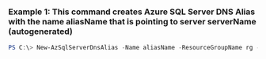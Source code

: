 ### Example 1: This command creates Azure SQL Server DNS Alias with the name aliasName that is pointing to server serverName (autogenerated)
```powershell
PS C:\> New-AzSqlServerDnsAlias -Name aliasName -ResourceGroupName rg -ServerName serverName
```

